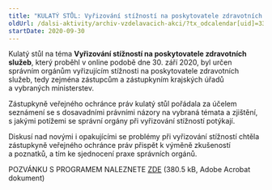 ```yaml
---
title: "KULATÝ STŮL: Vyřizování stížností na poskytovatele zdravotních služeb (Brno)"
oldUrl: /dalsi-aktivity/archiv-vzdelavacich-akci/?tx_odcalendar[uid]=335&cHash=849d140a16fd6d3903712a4f569556e4
startDate: 2020-09-30
---
```


<p class="align-blok">Kulatý stůl na téma <strong>Vyřizování stížností na poskytovatele zdravotních služeb</strong>, který proběhl v online podobě dne 30. září 2020, byl určen správním orgánům vyřizujícím stížnosti na poskytovatele zdravotních služeb, tedy zejména zástupcům a zástupkyním krajských úřadů a vybraných ministerstev.</p>
<p class="align-blok">Zástupkyně veřejného ochránce práv kulatý stůl pořádala za účelem seznámení se s dosavadními právními názory na vybraná témata a zjištění, s jakými potížemi se správní orgány při vyřizování stížností potýkají.</p>
<p class="align-blok">Diskusí nad novými i opakujícími se problémy při vyřizování stížností chtěla zástupkyně veřejného ochránce práv přispět k výměně zkušeností a poznatků, a tím ke sjednocení praxe správních orgánů. </p>
<p class="align-blok">POZVÁNKU S PROGRAMEM NALEZNETE <a href="/uploads-import/projekt_ESF/00_2020_VA/KULATE_STOLY/03_18_Vyrizovani_stiznosti_na_poskytovatele_ZS/09_30_Vyrizovani_stiznosti_na_poskytovatele_zdravotnich_sluzeb_POZVANKA.pdf" target="_blank">ZDE</a> (380.5 kB, Adobe Acrobat dokument)</p>

